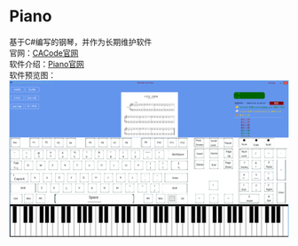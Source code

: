 # Piano
基于C#编写的钢琴，并作为长期维护软件  
官网：[CACode官网](http://www.adminznh.ren "CACode官网")  
软件介绍：[Piano官网](http://www.adminznh.ren/Piano/Piano.html "Piano.html")  
软件预览图：  
![Piano](PianoUI.png)  
